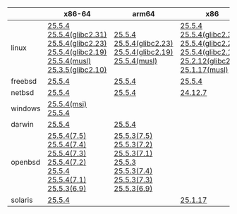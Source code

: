 ||x86-64|arm64|x86|ppc64le|armv7|armel|
| --- | --- | --- | --- | --- | --- | --- |
|linux|[25.5.4](https://github.com/roswell/sbcl_head/releases/download/25.5.4/sbcl-25.5.4-x86-64-linux-binary.tar.bz2)<br />[25.5.4(glibc2.31)](https://github.com/roswell/sbcl_head/releases/download/25.5.4/sbcl-25.5.4-x86-64-linux-glibc2.31-binary.tar.bz2)<br />[25.5.4(glibc2.23)](https://github.com/roswell/sbcl_head/releases/download/25.5.4/sbcl-25.5.4-x86-64-linux-glibc2.23-binary.tar.bz2)<br />[25.5.4(glibc2.19)](https://github.com/roswell/sbcl_head/releases/download/25.5.4/sbcl-25.5.4-x86-64-linux-glibc2.19-binary.tar.bz2)<br />[25.5.4(musl)](https://github.com/roswell/sbcl_head/releases/download/25.5.4/sbcl-25.5.4-x86-64-linux-musl-binary.tar.bz2)<br />[25.3.5(glibc2.10)](https://github.com/roswell/sbcl_head/releases/download/25.3.5/sbcl-25.3.5-x86-64-linux-glibc2.10-binary.tar.bz2)<br />|[25.5.4](https://github.com/roswell/sbcl_head/releases/download/25.5.4/sbcl-25.5.4-arm64-linux-binary.tar.bz2)<br />[25.5.4(glibc2.23)](https://github.com/roswell/sbcl_head/releases/download/25.5.4/sbcl-25.5.4-arm64-linux-glibc2.23-binary.tar.bz2)<br />[25.5.4(glibc2.19)](https://github.com/roswell/sbcl_head/releases/download/25.5.4/sbcl-25.5.4-arm64-linux-glibc2.19-binary.tar.bz2)<br />[25.5.4(musl)](https://github.com/roswell/sbcl_head/releases/download/25.5.4/sbcl-25.5.4-arm64-linux-musl-binary.tar.bz2)<br />|[25.5.4](https://github.com/roswell/sbcl_head/releases/download/25.5.4/sbcl-25.5.4-x86-linux-binary.tar.bz2)<br />[25.5.4(glibc2.31)](https://github.com/roswell/sbcl_head/releases/download/25.5.4/sbcl-25.5.4-x86-linux-glibc2.31-binary.tar.bz2)<br />[25.5.4(glibc2.23)](https://github.com/roswell/sbcl_head/releases/download/25.5.4/sbcl-25.5.4-x86-linux-glibc2.23-binary.tar.bz2)<br />[25.5.4(glibc2.19)](https://github.com/roswell/sbcl_head/releases/download/25.5.4/sbcl-25.5.4-x86-linux-glibc2.19-binary.tar.bz2)<br />[25.2.12(glibc2.10)](https://github.com/roswell/sbcl_head/releases/download/25.2.12/sbcl-25.2.12-x86-linux-glibc2.10-binary.tar.bz2)<br />[25.1.17(musl)](https://github.com/roswell/sbcl_head/releases/download/25.1.17/sbcl-25.1.17-x86-linux-musl-binary.tar.bz2)<br />|[25.5.4](https://github.com/roswell/sbcl_head/releases/download/25.5.4/sbcl-25.5.4-ppc64le-linux-binary.tar.bz2)<br />[25.5.4(glibc2.23)](https://github.com/roswell/sbcl_head/releases/download/25.5.4/sbcl-25.5.4-ppc64le-linux-glibc2.23-binary.tar.bz2)<br />[25.5.4(glibc2.19)](https://github.com/roswell/sbcl_head/releases/download/25.5.4/sbcl-25.5.4-ppc64le-linux-glibc2.19-binary.tar.bz2)<br />|[25.5.3](https://github.com/roswell/sbcl_head/releases/download/25.5.3/sbcl-25.5.3-armv7-linux-binary.tar.bz2)<br />|[25.1.17](https://github.com/roswell/sbcl_head/releases/download/25.1.17/sbcl-25.1.17-armel-linux-binary.tar.bz2)<br />|
|freebsd|[25.5.4](https://github.com/roswell/sbcl_head/releases/download/25.5.4/sbcl-25.5.4-x86-64-freebsd-binary.tar.bz2)<br />|[25.5.4](https://github.com/roswell/sbcl_head/releases/download/25.5.4/sbcl-25.5.4-arm64-freebsd-binary.tar.bz2)<br />|[25.5.4](https://github.com/roswell/sbcl_head/releases/download/25.5.4/sbcl-25.5.4-x86-freebsd-binary.tar.bz2)<br />||||
|netbsd|[25.5.4](https://github.com/roswell/sbcl_head/releases/download/25.5.4/sbcl-25.5.4-x86-64-netbsd-binary.tar.bz2)<br />|[25.5.4](https://github.com/roswell/sbcl_head/releases/download/25.5.4/sbcl-25.5.4-arm64-netbsd-binary.tar.bz2)<br />|[24.12.7](https://github.com/roswell/sbcl_head/releases/download/24.12.7/sbcl-24.12.7-x86-netbsd-binary.tar.bz2)<br />||||
|windows|[25.5.4(msi)](https://github.com/roswell/sbcl_head/releases/download/25.5.4/sbcl-25.5.4-x86-64-windows-binary.msi)<br />[25.5.4](https://github.com/roswell/sbcl_head/releases/download/25.5.4/sbcl-25.5.4-x86-64-windows-binary.tar.bz2)<br />||||||
|darwin|[25.5.4](https://github.com/roswell/sbcl_head/releases/download/25.5.4/sbcl-25.5.4-x86-64-darwin-binary.tar.bz2)<br />|[25.5.4](https://github.com/roswell/sbcl_head/releases/download/25.5.4/sbcl-25.5.4-arm64-darwin-binary.tar.bz2)<br />|||||
|openbsd|[25.5.4(7.5)](https://github.com/roswell/sbcl_head/releases/download/25.5.4/sbcl-25.5.4-x86-64-openbsd-7.5-binary.tar.bz2)<br />[25.5.4(7.4)](https://github.com/roswell/sbcl_head/releases/download/25.5.4/sbcl-25.5.4-x86-64-openbsd-7.4-binary.tar.bz2)<br />[25.5.4(7.3)](https://github.com/roswell/sbcl_head/releases/download/25.5.4/sbcl-25.5.4-x86-64-openbsd-7.3-binary.tar.bz2)<br />[25.5.4(7.2)](https://github.com/roswell/sbcl_head/releases/download/25.5.4/sbcl-25.5.4-x86-64-openbsd-7.2-binary.tar.bz2)<br />[25.5.4](https://github.com/roswell/sbcl_head/releases/download/25.5.4/sbcl-25.5.4-x86-64-openbsd-binary.tar.bz2)<br />[25.5.4(7.1)](https://github.com/roswell/sbcl_head/releases/download/25.5.4/sbcl-25.5.4-x86-64-openbsd-7.1-binary.tar.bz2)<br />[25.5.3(6.9)](https://github.com/roswell/sbcl_head/releases/download/25.5.3/sbcl-25.5.3-x86-64-openbsd-6.9-binary.tar.bz2)<br />|[25.5.3(7.5)](https://github.com/roswell/sbcl_head/releases/download/25.5.3/sbcl-25.5.3-arm64-openbsd-7.5-binary.tar.bz2)<br />[25.5.3(7.2)](https://github.com/roswell/sbcl_head/releases/download/25.5.3/sbcl-25.5.3-arm64-openbsd-7.2-binary.tar.bz2)<br />[25.5.3(7.1)](https://github.com/roswell/sbcl_head/releases/download/25.5.3/sbcl-25.5.3-arm64-openbsd-7.1-binary.tar.bz2)<br />[25.5.3](https://github.com/roswell/sbcl_head/releases/download/25.5.3/sbcl-25.5.3-arm64-openbsd-binary.tar.bz2)<br />[25.5.3(7.4)](https://github.com/roswell/sbcl_head/releases/download/25.5.3/sbcl-25.5.3-arm64-openbsd-7.4-binary.tar.bz2)<br />[25.5.3(7.3)](https://github.com/roswell/sbcl_head/releases/download/25.5.3/sbcl-25.5.3-arm64-openbsd-7.3-binary.tar.bz2)<br />[25.5.3(6.9)](https://github.com/roswell/sbcl_head/releases/download/25.5.3/sbcl-25.5.3-arm64-openbsd-6.9-binary.tar.bz2)<br />|||||
|solaris|[25.5.4](https://github.com/roswell/sbcl_head/releases/download/25.5.4/sbcl-25.5.4-x86-64-solaris-binary.tar.bz2)<br />||[25.1.17](https://github.com/roswell/sbcl_head/releases/download/25.1.17/sbcl-25.1.17-x86-solaris-binary.tar.bz2)<br />||||

